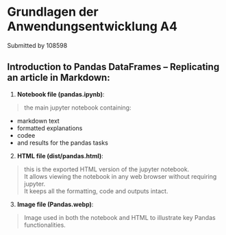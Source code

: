 # Grundlagen der Anwendungsentwicklung A4

Submitted by 108598

## Introduction to Pandas DataFrames – Replicating an article in Markdown:  

1. **Notebook file (pandas.ipynb)**:

> the main jupyter notebook containing:
  * markdown text
  * formatted explanations
  * codee
  * and results for the pandas tasks

2. **HTML file (dist/pandas.html)**:

> this is the exported HTML version of the jupyter notebook.  
It allows viewing the notebook in any web browser without requiring jupyter.  
It keeps all the formatting, code and outputs intact.

3. **Image file (Pandas.webp)**:

> Image used in both the notebook and HTML to illustrate key Pandas functionalities.
